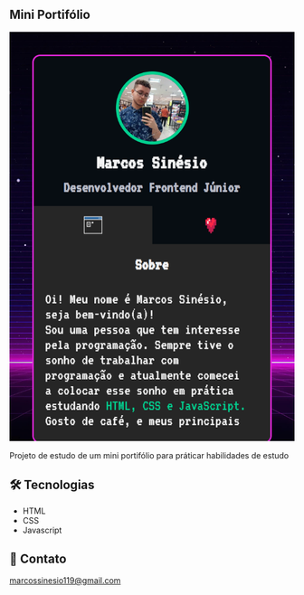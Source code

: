 ## Mini Portifólio

![preview](./.github/preview.png)

Projeto de estudo de um mini portifólio para práticar habilidades de estudo 

## :hammer_and_wrench: Tecnologias

- HTML
- CSS
- Javascript

## :e-mail: Contato

marcossinesio119@gmail.com